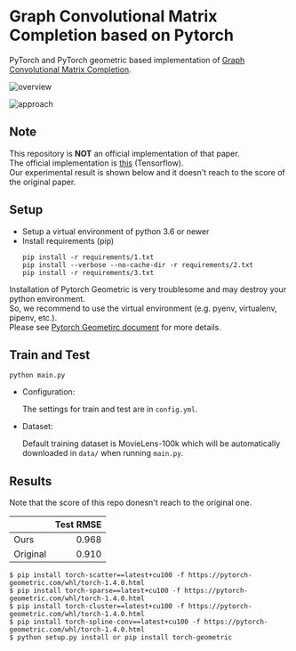 # Graph Convolutional Matrix Completion based on Pytorch
PyTorch and PyTorch geometric based implementation of [Graph Convolutional Matrix Completion](https://arxiv.org/abs/1706.02263).

![overview](./figs/overview.png)

![approach](./figs/approach.png)

## Note
This repository is **NOT** an official implementation of that paper.  
The official implementation is [this](https://github.com/riannevdberg/gc-mc) (Tensorflow).  
Our experimental result is shown below and it doesn't reach to the score of the original paper.

## Setup
- Setup a virtual environment of python 3.6 or newer
- Install requirements (pip)
  ```
  pip install -r requirements/1.txt
  pip install --verbose --no-cache-dir -r requirements/2.txt
  pip install -r requirements/3.txt
  ```

Installation of Pytorch Geometric is very troublesome and may destroy your python environment.  
So, we recommend to use the virtual environment (e.g. pyenv, virtualenv, pipenv, etc.).  
Please see [Pytorch Geometirc document](https://rusty1s.github.io/pytorch_geometric/build/html/notes/installation.html) for more details.  


## Train and Test
```
python main.py
```
- Configuration: 

  The settings for train and test are in `config.yml`.  

- Dataset: 

  Default training dataset is MovieLens-100k which will be automatically downloaded in `data/` when running `main.py`.



## Results

Note that the score of this repo donesn't reach to the original one.

| | Test RMSE |
|:--|--:|
| Ours | 0.968 |
| Original | 0.910 |









```
$ pip install torch-scatter==latest+cu100 -f https://pytorch-geometric.com/whl/torch-1.4.0.html
$ pip install torch-sparse==latest+cu100 -f https://pytorch-geometric.com/whl/torch-1.4.0.html
$ pip install torch-cluster==latest+cu100 -f https://pytorch-geometric.com/whl/torch-1.4.0.html
$ pip install torch-spline-conv==latest+cu100 -f https://pytorch-geometric.com/whl/torch-1.4.0.html
$ python setup.py install or pip install torch-geometric
```